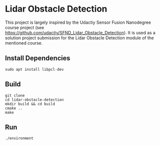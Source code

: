 # Lidar Obstacle Detection

This project is largely inspired by the Udactiy Sensor Fusion Nanodegree course project (see https://github.com/udacity/SFND_Lidar_Obstacle_Detection). It is used as a solution project submission for the Lidar Obstacle Detection module of the mentioned course.



## Install Dependencies
```
sudo apt install libpcl-dev
```

## Build
```
git clone
cd lidar-obstacle-detection
mkdir build && cd build
cmake ..
make
```

## Run
```
./environment
```